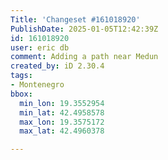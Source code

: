 ```yaml
---
Title: 'Changeset #161018920'
PublishDate: 2025-01-05T12:42:39Z
id: 161018920
user: eric db
comment: Adding a path near Medun
created_by: iD 2.30.4
tags:
- Montenegro
bbox:
  min_lon: 19.3552954
  min_lat: 42.4958578
  max_lon: 19.3575172
  max_lat: 42.4960378

---
```

